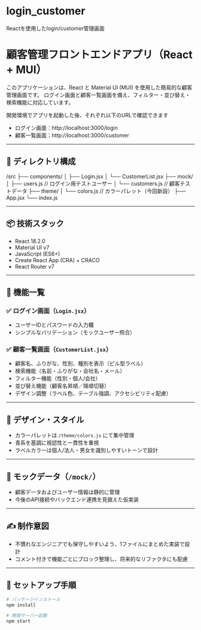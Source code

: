 # login_customer
Reactを使用したlogin/customer管理画面

# 顧客管理フロントエンドアプリ（React + MUI）

このアプリケーションは、React と Material UI (MUI) を使用した簡易的な顧客管理画面です。
ログイン画面と顧客一覧画面を備え、フィルター・並び替え・検索機能に対応しています。

開発環境でアプリを起動した後、それぞれ以下のURLで確認できます
 - ログイン画面：http://localhost:3000/login
 - 顧客一覧画面：http://localhost:3000/customer

---
## 📁 ディレクトリ構成
/src
├── components/
│   ├── Login.jsx
│   └── CustomerList.jsx
├── mock/
│   ├── users.js        // ログイン用テストユーザー
│   └── customers.js    // 顧客テストデータ
├── theme/
│   └── colors.js       // カラーパレット（今回新設）
├── App.jsx
└── index.js

---
## 📦 技術スタック
- React 18.2.0
- Material UI v7
- JavaScript (ES6+)
- Create React App (CRA) + CRACO
- React Router v7

---
## 🚀 機能一覧
### ✅ ログイン画面（`Login.jsx`）
- ユーザーIDとパスワードの入力欄
- シンプルなバリデーション（モックユーザー照合）

### ✅ 顧客一覧画面（`CustomerList.jsx`）
- 顧客名、ふりがな、性別、種別を表示（ピル型ラベル）
- 検索機能（名前・ふりがな・会社名・メール）
- フィルター機能（性別・個人/会社）
- 並び替え機能（顧客名昇順／降順切替）
- デザイン調整（ラベル色、テーブル強調、アクセシビリティ配慮）

---
## 🎨 デザイン・スタイル
- カラーパレットは `/theme/colors.js` にて集中管理
- 青系を基調に視認性と一貫性を重視
- ラベルカラーは個人/法人・男女を識別しやすいトーンで設計

---
## 🧪 モックデータ（`/mock/`）
- 顧客データおよびユーザー情報は静的に管理
- 今後のAPI接続やバックエンド連携を見据えた仮実装

---
## ✍️ 制作意図
- 不慣れなエンジニアでも保守しやすいよう、1ファイルにまとめた実装で設計
- コメント付きで機能ごとにブロック整理し、将来的なリファクタにも配慮
  
---
## 📌 セットアップ手順
```bash
# パッケージインストール
npm install

# 開発サーバー起動
npm start
